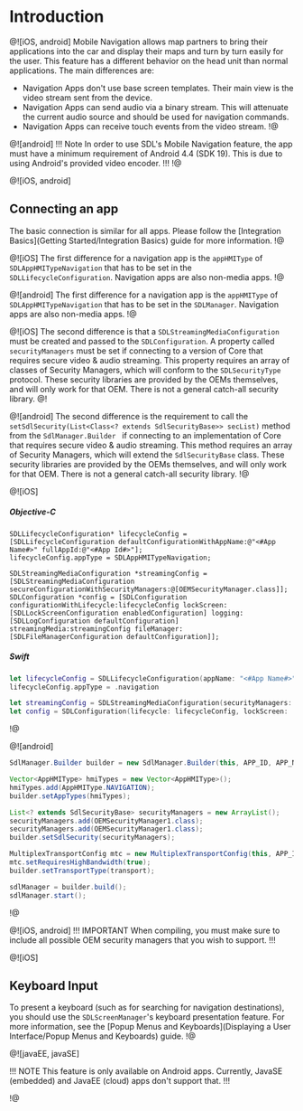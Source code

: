 # Introduction

@![iOS, android]
Mobile Navigation allows map partners to bring their applications into the car and display their maps and turn by turn easily for the user. This feature has a different behavior on the head unit than normal applications. The main differences are:

* Navigation Apps don't use base screen templates. Their main view is the video stream sent from the device.
* Navigation Apps can send audio via a binary stream. This will attenuate the current audio source and should be used for navigation commands.
* Navigation Apps can receive touch events from the video stream.
!@

@![android]
!!! Note In order to use SDL's Mobile Navigation feature, the app must have a minimum requirement of Android 4.4 (SDK 19). This is due to using Android's provided video encoder. !!!
!@

@![iOS, android]
## Connecting an app
The basic connection is similar for all apps. Please follow the [Integration Basics](Getting Started/Integration Basics) guide for more information.
!@

@![iOS]
The first difference for a navigation app is the `appHMIType` of `SDLAppHMITypeNavigation` that has to be set in the `SDLLifecycleConfiguration`. Navigation apps are also non-media apps.
!@

@![android]
The first difference for a navigation app is the `appHMIType` of `SDLAppHMITypeNavigation` that has to be set in the `SDLManager`. Navigation apps are also non-media apps.
!@

@![iOS]
The second difference is that a `SDLStreamingMediaConfiguration` must be created and passed to the `SDLConfiguration`. A property called `securityManagers` must be set if connecting to a version of Core that requires secure video & audio streaming. This property requires an array of classes of Security Managers, which will conform to the `SDLSecurityType` protocol. These security libraries are provided by the OEMs themselves, and will only work for that OEM. There is not a general catch-all security library.
@!

@![android]
The second difference is the requirement to call the `setSdlSecurity(List<Class<? extends SdlSecurityBase>> secList)` method from the `SdlManager.Builder ` if connecting to an implementation of Core that requires secure video & audio streaming. This method requires an array of Security Managers, which will extend the `SdlSecurityBase` class. These security libraries are provided by the OEMs themselves, and will only work for that OEM. There is not a general catch-all security library.
!@

@![iOS]
##### Objective-C
```objc
SDLLifecycleConfiguration* lifecycleConfig = [SDLLifecycleConfiguration defaultConfigurationWithAppName:@"<#App Name#>" fullAppId:@"<#App Id#>"];
lifecycleConfig.appType = SDLAppHMITypeNavigation;

SDLStreamingMediaConfiguration *streamingConfig = [SDLStreamingMediaConfiguration secureConfigurationWithSecurityManagers:@[OEMSecurityManager.class]];
SDLConfiguration *config = [SDLConfiguration configurationWithLifecycle:lifecycleConfig lockScreen:[SDLLockScreenConfiguration enabledConfiguration] logging:[SDLLogConfiguration defaultConfiguration] streamingMedia:streamingConfig fileManager:[SDLFileManagerConfiguration defaultConfiguration]];
```

##### Swift
```swift
let lifecycleConfig = SDLLifecycleConfiguration(appName: "<#App Name#>", fullAppId: "<#App Id#>")
lifecycleConfig.appType = .navigation

let streamingConfig = SDLStreamingMediaConfiguration(securityManagers: [OEMSecurityManager.self])
let config = SDLConfiguration(lifecycle: lifecycleConfig, lockScreen: .enabled(), logging: .default(), streamingMedia: streamingConfig, fileManager: .default())
```
!@

@![android]
```java
SdlManager.Builder builder = new SdlManager.Builder(this, APP_ID, APP_NAME, listener);

Vector<AppHMIType> hmiTypes = new Vector<AppHMIType>();
hmiTypes.add(AppHMIType.NAVIGATION);
builder.setAppTypes(hmiTypes);

List<? extends SdlSecurityBase> securityManagers = new ArrayList();
securityManagers.add(OEMSecurityManager1.class);
securityManagers.add(OEMSecurityManager1.class);
builder.setSdlSecurity(securityManagers);

MultiplexTransportConfig mtc = new MultiplexTransportConfig(this, APP_ID, MultiplexTransportConfig.FLAG_MULTI_SECURITY_OFF);
mtc.setRequiresHighBandwidth(true);
builder.setTransportType(transport);

sdlManager = builder.build();
sdlManager.start();
```
!@

@![iOS, android]
!!! IMPORTANT
When compiling, you must make sure to include all possible OEM security managers that you wish to support.
!!!

@![iOS]
## Keyboard Input
To present a keyboard (such as for searching for navigation destinations), you should use the `SDLScreenManager`'s keyboard presentation feature. For more information, see the [Popup Menus and Keyboards](Displaying a User Interface/Popup Menus and Keyboards) guide.
!@

@![javaEE, javaSE]

!!! NOTE
This feature is only available on Android apps. Currently, JavaSE (embedded) and JavaEE (cloud) apps don't support that.
!!!

!@
